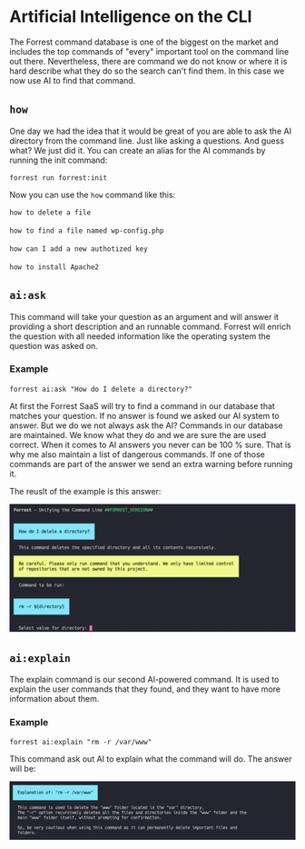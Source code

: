 # Artificial Intelligence on the CLI

The Forrest command database is one of the biggest on the market and includes the top commands of "every" important tool on the command line out there. Nevertheless, there are command we do not know or where it is hard describe what they do so the search can't find them. In this case we now use AI to find that command.

## `how`

One day we had the idea that it would be great of you are able to ask the AI directory from the command line. Just like asking a questions. And guess what? We just did it. You can create an alias for the AI commands by running the init command:

```shell
forrest run forrest:init
```

Now you can use the `how` command like this:

```shell
how to delete a file

how to find a file named wp-config.php

how can I add a new authotized key

how to install Apache2
```



## `ai:ask`

This command will take your question as an argument and will answer it providing a short description and an runnable command. Forrest will enrich the question with all needed information like the operating system the question was asked on. 

### Example

```shell
forrest ai:ask "How do I delete a directory?"
```

At first the Forrest SaaS will try to find a command in our database that matches your question. If no answer is found we asked our AI system to answer. But we do we not always ask the AI? Commands in our database are maintained. We know what they do and we are sure the are used correct. When it comes to AI answers you never can be 100 % sure. That is why me also maintain a list of dangerous commands. If one of those commands are part of the answer we send an extra warning before running it.

The reuslt of the example is this answer:

![ai:ask](../images/ai_ask.png)

## `ai:explain`

The explain command is our second AI-powered command. It is used to explain the user commands that they found, and they want to have more information about them.

### Example

```shell
forrest ai:explain "rm -r /var/www"
```

This command ask out AI to explain what the command will do. The answer will be:

![ai:explain](../images/ai_explain.png)
